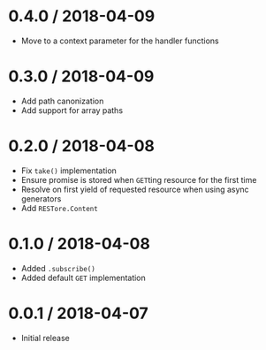 
0.4.0 / 2018-04-09
==================

  * Move to a context parameter for the handler functions

0.3.0 / 2018-04-09
==================

  * Add path canonization
  * Add support for array paths

0.2.0 / 2018-04-08
==================
- Fix `take()` implementation
- Ensure promise is stored when `GET`ting resource for the first time
- Resolve on first yield of requested resource when using async generators
- Add `RESTore.Content`

0.1.0 / 2018-04-08
==================
- Added `.subscribe()`
- Added default `GET` implementation

0.0.1 / 2018-04-07
==================
- Initial release
